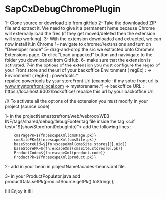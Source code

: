 # SapCxDebugChromePlugin


1- Clone source or download zip from gitHub
2- Take the downloaded ZIP file and extract it. We need to give it a permanent home because Chrome will externally load the files (if they get moved/deleted then the extension will stop working).
3- With the extension downloaded and extracted, we can now install it.In Chrome
4- navigate to chrome://extensions and turn on "Developer mode"
5- drag-and-drop the src we extracted onto Chrome’s Extensions page. Or click "Load unpacked" button and navivigate to the folder you downloaded from GitHub.
6- make sure that the extension is activated.
7-in the options of the extension you must configure the regex of your Front store and the url of your backoffice
    Environment ( regEx) :
        ->  Environment ( regEx) : powertools\.*      
                repalce powertools by your storeFront Url  (example : if my sotre front url is www.mystorefront.local.com   =>  mystorename\.*)
        ->  backoffice URL : https://localhost:9002/backoffice/
                repalce this url by your backoffice Url




/!\ To activate all the options of the extension you must modify in your project (source code)


1- in the projectNamestorefront/web/webroot/WEB-INF/tags/shared/debug/debugFooter.tag  file 
   inside the tag <c:if test="${showStorefrontDebugInfo}"> 
   add the following lines  :
    
        cmsPagePK=${fn:escapeXml(cmsPage.pk)}
        cmsSitePK=${fn:escapeXml(cmsSite.pk)}
        baseStoreUid=${fn:escapeXml(cmsSite.stores[0].uid)}
        baseStorePK=${fn:escapeXml(cmsSite.stores[0].pk)}
        ProductCode=${fn:escapeXml(product.code)}
        ProductPk=${fn:escapeXml(product.pk)}

2- add <property name="pk" type="java.lang.String"/> in your bean <bean class="de.hybris.platform.commercefacades.product.data.ProductData">
   in projectNamefacades-beans.xml file.

3- in your ProductPopulator.java
   add  productData.setPk(productSource.getPk().toString());


!!!! Enjoy It !!!!


